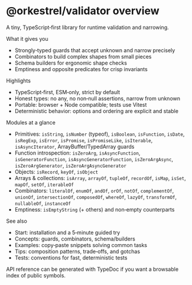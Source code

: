 # @orkestrel/validator overview

A tiny, TypeScript‑first library for runtime validation and narrowing.

What it gives you
- Strongly‑typed guards that accept unknown and narrow precisely
- Combinators to build complex shapes from small pieces
- Schema builders for ergonomic shape checks
- Emptiness and opposite predicates for crisp invariants

Highlights
- TypeScript‑first, ESM‑only, strict by default
- Honest types: no any, no non‑null assertions, narrow from unknown
- Portable: browser + Node compatible; tests use Vitest
- Deterministic behavior: options and ordering are explicit and stable

Modules at a glance
- Primitives: `isString`, `isNumber` (typeof), `isBoolean`, `isFunction`, `isDate`, `isRegExp`, `isError`, `isPromise`, `isPromiseLike`, `isIterable`, `isAsyncIterator`, ArrayBuffer/TypedArray guards
- Function introspection: `isZeroArg`, `isAsyncFunction`, `isGeneratorFunction`, `isAsyncGeneratorFunction`, `isZeroArgAsync`, `isZeroArgGenerator`, `isZeroArgAsyncGenerator`
- Objects: `isRecord`, `keyOf`, `isObject`
- Arrays & collections: `isArray`, `arrayOf`, `tupleOf`, `recordOf`, `isMap`, `isSet`, `mapOf`, `setOf`, `iterableOf`
- Combinators: `literalOf`, `enumOf`, `andOf`, `orOf`, `notOf`, `complementOf`, `unionOf`, `intersectionOf`, `composedOf`, `whereOf`, `lazyOf`, `transformOf`, `nullableOf`, `instanceOf`
- Emptiness: `isEmptyString` (+ others) and non‑empty counterparts

See also
- Start: installation and a 5‑minute guided try
- Concepts: guards, combinators, schema/builders
- Examples: copy‑paste snippets solving common tasks
- Tips: composition patterns, trade‑offs, and gotchas
- Tests: conventions for fast, deterministic tests

API reference can be generated with TypeDoc if you want a browsable index of public symbols.
